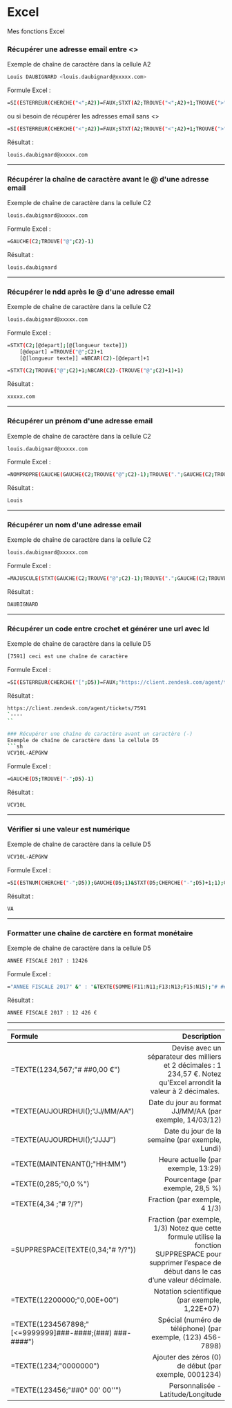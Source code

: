 # Excel
Mes fonctions Excel

### Récupérer une adresse email entre <>
Exemple de chaîne de caractère dans la cellule A2
```sh
Louis DAUBIGNARD <louis.daubignard@xxxxx.com>
```
Formule Excel :
```sh
=SI(ESTERREUR(CHERCHE("<";A2))=FAUX;STXT(A2;TROUVE("<";A2)+1;TROUVE(">";A2;TROUVE("<";A2))-TROUVE("<";A2)-1);"")
```
ou si besoin de récupérer les adresses email sans <> 
```sh
=SI(ESTERREUR(CHERCHE("<";A2))=FAUX;STXT(A2;TROUVE("<";A2)+1;TROUVE(">";A2;TROUVE("<";A2))-TROUVE("<";A2)-1);SI(ESTERREUR(CHERCHE("@";A2))=FAUX;A2;""))
```

Résultat :
```sh
louis.daubignard@xxxxx.com
```
----

### Récupérer la chaîne de caractère avant le @ d'une adresse email 
Exemple de chaîne de caractère dans la cellule C2
```sh
louis.daubignard@xxxxx.com
```
Formule Excel :
```sh
=GAUCHE(C2;TROUVE("@";C2)-1)
```

Résultat :
```sh
louis.daubignard
```
----

### Récupérer le ndd après le @ d'une adresse email 
Exemple de chaîne de caractère dans la cellule C2
```sh
louis.daubignard@xxxxx.com
```
Formule Excel :
```sh
=STXT(C2;[@depart];[@[longueur texte]])
    [@depart] =TROUVE("@";C2)+1
    [@[longueur texte]] =NBCAR(C2)-[@depart]+1
```
```sh
=STXT(C2;TROUVE("@";C2)+1;NBCAR(C2)-(TROUVE("@";C2)+1)+1)
```

Résultat :
```sh
xxxxx.com
```
----

### Récupérer un prénom d'une adresse email 
Exemple de chaîne de caractère dans la cellule C2
```sh
louis.daubignard@xxxxx.com
```
Formule Excel :
```sh
=NOMPROPRE(GAUCHE(GAUCHE(C2;TROUVE("@";C2)-1);TROUVE(".";GAUCHE(C2;TROUVE("@";C2)-1))-1))
```

Résultat :
```sh
Louis
```
----

### Récupérer un nom d'une adresse email 
Exemple de chaîne de caractère dans la cellule C2
```sh
louis.daubignard@xxxxx.com
```
Formule Excel :
```sh
=MAJUSCULE(STXT(GAUCHE(C2;TROUVE("@";C2)-1);TROUVE(".";GAUCHE(C2;TROUVE("@";C2)-1))+1;(NBCAR(GAUCHE(C2;TROUVE("@";C2)-1))-TROUVE(".";GAUCHE(C2;TROUVE("@";C2)-1)))))
```

Résultat :
```sh
DAUBIGNARD
```
----

### Récupérer un code entre crochet et générer une url avec Id 
Exemple de chaîne de caractère dans la cellule D5
```sh
[7591] ceci est une chaîne de caractère
```
Formule Excel :
```sh
=SI(ESTERREUR(CHERCHE("[";D5))=FAUX;"https://client.zendesk.com/agent/tickets/"&STXT(D5;2;4);"")
```
Résultat :
```sh
https://client.zendesk.com/agent/tickets/7591
`----
``

### Récupérer une chaîne de caractère avant un caractère (-)
Exemple de chaîne de caractère dans la cellule D5
```sh
VCV10L-AEPGKW  
```
Formule Excel :
```sh
=GAUCHE(D5;TROUVE("-";D5)-1)
```
Résultat :
```sh
VCV10L
```
----

### Vérifier si une valeur est numérique
Exemple de chaîne de caractère dans la cellule D5
```sh
VCV10L-AEPGKW 
```
Formule Excel :
```sh
=SI(ESTNUM(CHERCHE("-";D5));GAUCHE(D5;1)&STXT(D5;CHERCHE("-";D5)+1;1);GAUCHE(D5;1))
```
Résultat :
```sh
VA
```
----

### Formatter une chaîne de carctère en format monétaire
Exemple de chaîne de caractère dans la cellule D5
```sh
ANNEE FISCALE 2017 : 12426
```
Formule Excel :
```sh
="ANNEE FISCALE 2017" &" : "&TEXTE(SOMME(F11:N11;F13:N13;F15:N15);"# ##0 €")
```
Résultat :
```sh
ANNEE FISCALE 2017 : 12 426 €
```
----

Formule | Description
:-- | --: 
=TEXTE(1234,567;"# ##0,00 €")     | Devise avec un séparateur des milliers et 2 décimales : 1 234,57 €. Notez qu’Excel arrondit la valeur à 2 décimales.  
=TEXTE(AUJOURDHUI();"JJ/MM/AA")   | Date du jour au format JJ/MM/AA (par exemple, 14/03/12) 
=TEXTE(AUJOURDHUI();"JJJJ")       | Date du jour de la semaine (par exemple, Lundi)
=TEXTE(MAINTENANT();"HH:MM")      | Heure actuelle (par exemple, 13:29)
=TEXTE(0,285;"0,0 %")             | Pourcentage (par exemple, 28,5 %)
=TEXTE(4,34 ;"# ?/?")             | Fraction (par exemple, 4 1/3)
=SUPPRESPACE(TEXTE(0,34;"# ?/?")) | Fraction (par exemple, 1/3) Notez que cette formule utilise la fonction SUPPRESPACE pour supprimer l’espace de début dans le cas d’une valeur décimale.
=TEXTE(12200000;"0,00E+00")       | Notation scientifique (par exemple, 1,22E+07)  
=TEXTE(1234567898;"[<=9999999]###-####;(###) ###-####")| Spécial (numéro de téléphone) (par exemple, (123) 456-7898)
=TEXTE(1234;"0000000")            | Ajouter des zéros (0) de début (par exemple, 0001234)
=TEXTE(123456;"##0° 00' 00''")    | Personnalisée - Latitude/Longitude
